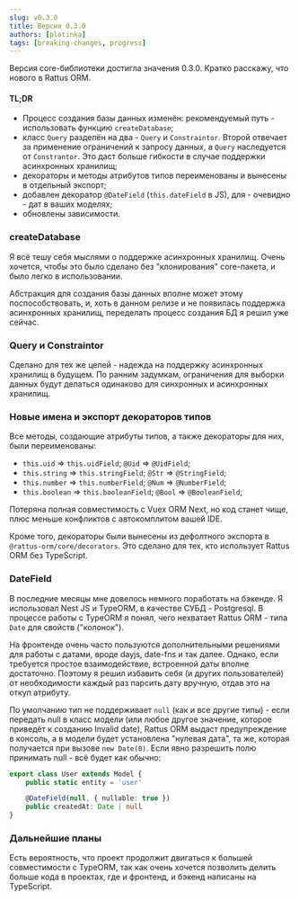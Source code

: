 ```yaml
---
slug: v0.3.0
title: Версия 0.3.0
authors: [plotinka]
tags: [breaking-changes, progress]
---
```


Версия core-библиотеки достигла значения 0.3.0. Кратко расскажу, что нового в Rattus ORM.

#### TL;DR
* Процесс создания базы данных изменён: рекомендуемый путь - использовать функцию `createDatabase`;
* класс `Query` разделён на два - `Query` и `Constraintor`. Второй отвечает за применение ограничений к запросу данных, а `Query` наследуется от `Constrantor`. Это даст больше гибкости в случае поддержки асинхронных хранилищ;
* декораторы и методы атрибутов типов переименованы и вынесены в отдельный экспорт;
* добавлен декоратор `@DateField` (`this.dateField` в JS), для - очевидно - дат в ваших моделях;
* обновлены зависимости.


<!-- truncate -->

### createDatabase

Я всё тешу себя мыслями о поддержке асинхронных хранилищ. Очень хочется, чтобы это было сделано 
без "клонирования" core-пакета, и было легко в использовании. 

Абстракция для создания базы данных
вполне может этому поспособствовать, и, хоть в данном релизе и не появилась поддержка асинхронных
хранилищ, переделать процесс создания БД я решил уже сейчас. 

### Query и Constraintor

Сделано для тех же целей - надежда на поддержку асинхронных хранилищ в будущем. По ранним задумкам,
ограничения для выборки данных будут делаться одинаково для синхронных и асинхронных хранилищ.

### Новые имена и экспорт декораторов типов

Все методы, создающие атрибуты типов, а также декораторы для них, были переименованы: 
* `this.uid` => `this.uidField`; `@Uid` => `@UidField`;
* `this.string` => `this.stringField`; `@Str` => `@StringField`;
* `this.number` => `this.numberField`; `@Num` => `@NumberField`;
* `this.boolean` => `this.booleanField`; `@Bool` => `@BooleanField`;

Потеряна полная совместимость с Vuex ORM Next, но код станет чище, плюс меньше конфликтов с 
автокомплитом вашей IDE.

Кроме того, декораторы были вынесены из дефолтного экспорта в `@rattus-orm/core/decorators`. 
Это сделано для тех, кто использует Rattus ORM без TypeScript.

### DateField

В последние месяцы мне довелось немного поработать на бэкенде. Я использовал Nest JS и TypeORM, 
в качестве СУБД - Postgresql. В процессе работы с TypeORM я понял, чего нехватает Rattus ORM - 
типа `Date` для свойств ("колонок"). 

На фронтенде очень часто пользуются дополнительными решениями для работы с датами, вроде dayjs, date-fns
и так далее. Однако, если требуется простое взаимодействие, встроенной даты вполне достаточно. Поэтому
я решил избавить себя (и других пользователей) от необходимости каждый раз парсить дату вручную, 
отдав это на откуп атрибуту. 

По умолчанию тип не поддерживает `null` (как и все другие типы) - если передать null в класс модели
(или любое другое значение, которое приведёт к созданию Invalid date), 
Rattus ORM выдаст предупреждение в консоль, а в модели будет установлена "нулевая дата", та же, 
которая получается при вызове `new Date(0)`. Если явно разрешить полю принимать null - всё будет как обычно: 

```typescript
export class User extends Model {
    public static entity = 'user'

    @DateField(null, { nullable: true })
    public createdAt: Date | null
}
```

### Дальнейшие планы
Есть вероятность, что проект продолжит двигаться к большей совместимости с 
TypeORM, так как очень хочется позволить делить больше кода в проектах, 
где и фронтенд, и бэкенд написаны на TypeScript.
